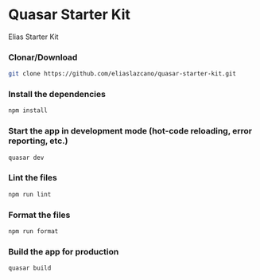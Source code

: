 # Quasar Starter Kit

Elias Starter Kit

### Clonar/Download
```bash
git clone https://github.com/eliaslazcano/quasar-starter-kit.git
```

### Install the dependencies
```bash
npm install
```

### Start the app in development mode (hot-code reloading, error reporting, etc.)
```bash
quasar dev
```

### Lint the files
```bash
npm run lint
```

### Format the files
```bash
npm run format
```

### Build the app for production
```bash
quasar build
```
